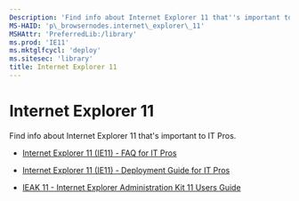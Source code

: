 ```yaml
---
Description: 'Find info about Internet Explorer 11 that''s important to IT Pros.'
MS-HAID: 'p\_browsernodes.internet\_explorer\_11'
MSHAttr: 'PreferredLib:/library'
ms.prod: 'IE11'
ms.mktglfcycl: 'deploy'
ms.sitesec: 'library'
title: Internet Explorer 11
---
```


# Internet Explorer 11


Find info about Internet Explorer 11 that's important to IT Pros.

-   [Internet Explorer 11 (IE11) - FAQ for IT Pros](http://go.microsoft.com/fwlink/?LinkId=618481)

-   [Internet Explorer 11 (IE11) - Deployment Guide for IT Pros](http://go.microsoft.com/fwlink/p/?linkid=618480)

-   [IEAK 11 - Internet Explorer Administration Kit 11 Users Guide](http://go.microsoft.com/fwlink/p/?linkid=615679)

 

 



